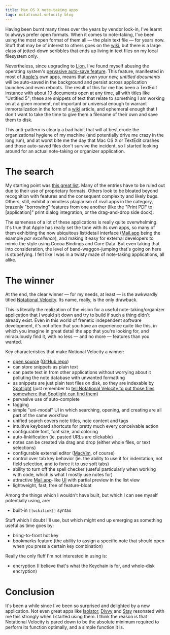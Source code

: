 ```yaml
---
title: Mac OS X note-taking apps
tags: notational.velocity blog
---
```


Having been burnt many times over the years by vendor lock-in, I've learnt to always prefer open formats. When it comes to note-taking, I've been using the most open format of them all — the plain text file — for years now. Stuff that may be of interest to others goes on the [wiki](/wiki/wiki), but there is a large class of jotted-down scribbles that ends up living in text files on my local filesystem only.

Nevertheless, since upgrading to [Lion](/wiki/Lion), I've found myself abusing the operating system's [pervasive auto-save feature](http://support.apple.com/kb/HT4753). This feature, manifested in most of [Apple's](/wiki/Apple%27s) own apps, means that _even your new, untitled documents_ will be auto-saved in the background and persist across application launches and even reboots. The result of this for me has been a TextEdit instance with about 10 documents open at any time, all with titles like "Untitled 5"; these are snippets of text that relate to something I am working on at a given moment, not important or universal enough to warrant immortalization in the form of a [wiki](/wiki/wiki) article, and ephemeral enough that I don't want to take the time to give them a filename of their own and save them to disk.

This anti-pattern is clearly a bad habit that will at best erode the organizational hygiene of my machine (and potentially drive me crazy in the long run), and at worst bite me the day that Mac OS X or TextEdit crashes and those auto-saved files don't survive the incident, so I started looking around for an actual note-taking or organizer application.

# The search

My starting point was [this great list](http://mac.appstorm.net/roundups/office-roundups/15-notable-note-taking-apps-for-mac/). Many of the entries have to be ruled out due to their use of proprietary formats. Others look to be bloated beyond recognition with features and the consequent complexity and likely bugs. Others, still, exhibit a mindless plagiarism of rival apps in the category, brazenly "borrowing" features from one another (like the "Print PDF to \[application\]" print dialog integration, or the drag-and-drop side dock).

The sameness of a lot of these applications is really quite overwhelming. It's true that Apple has really set the tone with its own apps, so many of them exhibiting the now ubiquitous list/detail interface ([Mail.app](/wiki/Mail.app) being the example _par excellence_), and making it easy for external developers to mimic the style using Cocoa Bindings and Core Data. But even taking that into consideration, the level of band-waggon-jumping that's going on here is stupefying. I felt like I was in a twisty maze of note-taking applications, all alike.

# The winner

At the end, the clear winner — for my needs, at least — is the awkwardly titled [Notational Velocity](http://notational.net/). Its name, really, is the only drawback.

This is literally the realization of the vision for a useful note-taking/organizer application that I would sit down and try to build if such a thing didn't already exist. Even in this world of frenetic independent software development, it's not often that you have an experience quite like this, in which you imagine in great detail the app that you're looking for, and miraculously find it, with no less — and no more — features than you wanted.

Key characteristics that make Notional Velocity a winner:

-   [open source](/wiki/open_source) ([GitHub repo](https://github.com/scrod/nv))
-   can store snippets as plain text
-   can paste text in from other applications without worrying about it polluting the note database with unwanted formatting
-   as snippets are just plain text files on disk, so they are indexable by [Spotlight](/wiki/Spotlight) (just remember to [tell Notational Velocity to put those files somewhere that Spotlight can find them](http://charliepark.tumblr.com/post/321649657/ive-figured-out-a-way-to-get-notational-velocity))
-   pervasive use of auto-complete
-   tagging
-   simple "uni-modal" UI in which searching, opening, and creating are all part of the same workflow
-   unified search covers note titles, note content and tags
-   intuitive keyboard shortcuts for pretty much every conceivable action
-   configurable font, font size, and coloring
-   auto-linkification (ie. pasted URLs are clickable)
-   notes can be created via drag and drop (either whole files, or text selections)
-   configurable external editor ([MacVim](/wiki/MacVim), of course)
-   control over tab key behavior (ie. the ability to use it for indentation, not field selection, and to force it to use soft tabs)
-   ability to turn off the spell checker (useful particularly when working with code, which is what I mostly use notes for)
-   attractive [Mail.app](/wiki/Mail.app)-like [UI](/wiki/UI) with partial preview in the list view
-   lightweight, fast, free of feature-bloat

Among the things which I wouldn't have built, but which I can see myself potentially using, are:

-   built-in `[[wikilink]]` syntax

Stuff which I doubt I'll use, but which might end up emerging as something useful as time goes by:

-   bring-to-front hot key
-   bookmarks feature (the ability to assign a specific note that should open when you press a certain key combination)

Really the only fluff I'm not interested in using is:

-   encryption (I believe that's what the Keychain is for, and whole-disk encryption)

# Conclusion

It's been a while since I've been so surprised and delighted by a new application. Not even great apps like [Isolator](/wiki/Isolator), [Divvy](/wiki/Divvy) and [Stay](/wiki/Stay) resonated with me this strongly when I started using them. I think the reason is that Notational Velocity is pared down to be the absolute minimum required to perform its function optimally, and a simple function it is.
